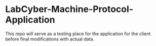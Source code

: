# LabCyber-Machine-Protocol-Application

This repo will serve as a testing place for the application for the client before final modifications with actual data.